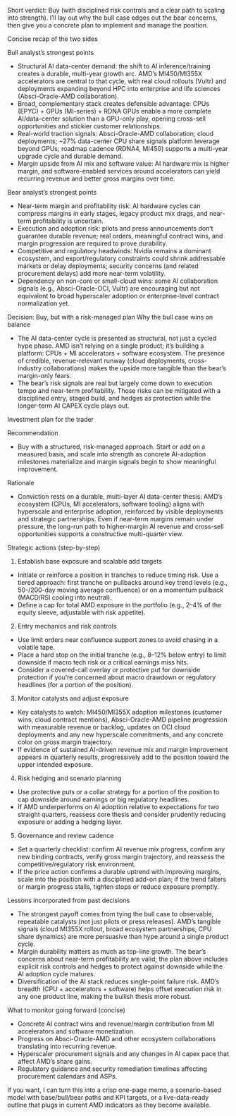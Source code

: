 Short verdict: Buy (with disciplined risk controls and a clear path to scaling into strength). I’ll lay out why the bull case edges out the bear concerns, then give you a concrete plan to implement and manage the position.

Concise recap of the two sides

Bull analyst’s strongest points
- Structural AI data-center demand: the shift to AI inference/training creates a durable, multi-year growth arc. AMD’s MI450/MI355X accelerators are central to that cycle, with real cloud rollouts (Vultr) and deployments expanding beyond HPC into enterprise and life sciences (Absci-Oracle-AMD collaboration).
- Broad, complementary stack creates defensible advantage: CPUs (EPYC) + GPUs (MI-series) + RDNA GPUs enable a more complete AI/data-center solution than a GPU-only play, opening cross-sell opportunities and stickier customer relationships.
- Real-world traction signals: Absci-Oracle-AMD collaboration; cloud deployments; ~27% data-center CPU share signals platform leverage beyond GPUs; roadmap cadence (RDNA4, MI450) supports a multi-year upgrade cycle and durable demand.
- Margin upside from AI mix and software value: AI hardware mix is higher margin, and software-enabled services around accelerators can yield recurring revenue and better gross margins over time.

Bear analyst’s strongest points
- Near-term margin and profitability risk: AI hardware cycles can compress margins in early stages, legacy product mix drags, and near-term profitability is uncertain.
- Execution and adoption risk: pilots and press announcements don’t guarantee durable revenue; real orders, meaningful contract wins, and margin progression are required to prove durability.
- Competitive and regulatory headwinds: Nvidia remains a dominant ecosystem, and export/regulatory constraints could shrink addressable markets or delay deployments; security concerns (and related procurement delays) add more near-term volatility.
- Dependency on non-core or small-cloud wins: some AI collaboration signals (e.g., Absci-Oracle-OCI, Vultr) are encouraging but not equivalent to broad hyperscaler adoption or enterprise-level contract normalization yet.

Decision: Buy, but with a risk-managed plan
Why the bull case wins on balance
- The AI data-center cycle is presented as structural, not just a cycled hype phase. AMD isn’t relying on a single product; it’s building a platform: CPUs + MI accelerators + software ecosystem. The presence of credible, revenue-relevant runway (cloud deployments, cross-industry collaborations) makes the upside more tangible than the bear’s margin-only fears.
- The bear’s risk signals are real but largely come down to execution tempo and near-term profitability. Those risks can be mitigated with a disciplined entry, staged build, and hedges as protection while the longer-term AI CAPEX cycle plays out.

Investment plan for the trader

Recommendation
- Buy with a structured, risk-managed approach. Start or add on a measured basis, and scale into strength as concrete AI-adoption milestones materialize and margin signals begin to show meaningful improvement.

Rationale
- Conviction rests on a durable, multi-layer AI data-center thesis: AMD’s ecosystem (CPUs, MI accelerators, software tooling) aligns with hyperscale and enterprise adoption, reinforced by visible deployments and strategic partnerships. Even if near-term margins remain under pressure, the long-run path to higher-margin AI revenue and cross-sell opportunities supports a constructive multi-quarter view.

Strategic actions (step-by-step)
1) Establish base exposure and scalable add targets
- Initiate or reinforce a position in tranches to reduce timing risk. Use a tiered approach: first tranche on pullbacks around key trend levels (e.g., 50-/200-day moving average confluence) or on a momentum pullback (MACD/RSI cooling into neutral).
- Define a cap for total AMD exposure in the portfolio (e.g., 2–4% of the equity sleeve, adjustable with risk appetite).

2) Entry mechanics and risk controls
- Use limit orders near confluence support zones to avoid chasing in a volatile tape.
- Place a hard stop on the initial tranche (e.g., 8–12% below entry) to limit downside if macro tech risk or a critical earnings miss hits.
- Consider a covered-call overlay or protective put for downside protection if you’re concerned about macro drawdown or regulatory headlines (for a portion of the position).

3) Monitor catalysts and adjust exposure
- Key catalysts to watch: MI450/MI355X adoption milestones (customer wins, cloud contract mentions), Absci-Oracle-AMD pipeline progression with measurable revenue or backlog, updates on OCI cloud deployments and any new hyperscale commitments, and any concrete color on gross margin trajectory.
- If evidence of sustained AI-driven revenue mix and margin improvement appears in quarterly results, progressively add to the position toward the upper intended exposure.

4) Risk hedging and scenario planning
- Use protective puts or a collar strategy for a portion of the position to cap downside around earnings or big regulatory headlines.
- If AMD underperforms on AI adoption relative to expectations for two straight quarters, reassess core thesis and consider prudently reducing exposure or adding a hedging layer.

5) Governance and review cadence
- Set a quarterly checklist: confirm AI revenue mix progress, confirm any new binding contracts, verify gross margin trajectory, and reassess the competitive/regulatory risk environment.
- If the price action confirms a durable uptrend with improving margins, scale into the position with a disciplined add-on plan; if the trend falters or margin progress stalls, tighten stops or reduce exposure promptly.

Lessons incorporated from past decisions
- The strongest payoff comes from tying the bull case to observable, repeatable catalysts (not just pilots or press releases). AMD’s tangible signals (cloud MI355X rollout, broad ecosystem partnerships, CPU share dynamics) are more persuasive than hype around a single product cycle.
- Margin durability matters as much as top-line growth. The bear’s concerns about near-term profitability are valid; the plan above includes explicit risk controls and hedges to protect against downside while the AI adoption cycle matures.
- Diversification of the AI stack reduces single-point failure risk. AMD’s breadth (CPU + accelerators + software) helps offset execution risk in any one product line, making the bullish thesis more robust.

What to monitor going forward (concise)
- Concrete AI contract wins and revenue/margin contribution from MI accelerators and software monetization.
- Progress on Absci-Oracle-AMD and other ecosystem collaborations translating into recurring revenue.
- Hyperscaler procurement signals and any changes in AI capex pace that affect AMD’s share gains.
- Regulatory guidance and security remediation timelines affecting procurement calendars and ASPs.

If you want, I can turn this into a crisp one-page memo, a scenario-based model with base/bull/bear paths and KPI targets, or a live-data-ready outline that plugs in current AMD indicators as they become available.
